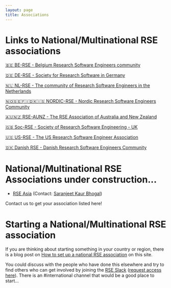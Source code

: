 ```yaml
---
layout: page
title: Associations
---
```


# Links to National/Multinational RSE associations

[🇧🇪 BE-RSE - Belgium Research Software Engineers community](https://be-rse.org/)

[🇩🇪 DE-RSE - Society for Research Software in Germany](http://de-rse.org)

[🇳🇱 NL-RSE - The community of Research Software Engineers in the Netherlands](http://nl-rse.org)

[🇳🇴🇸🇪🇫🇮🇩🇰🇮🇸 NORDIC-RSE - Nordic Research Software Engineers Community](http://nordic-rse.org/)

[🇦🇺🇳🇿 RSE-AUNZ - The RSE Association of Australia and New Zealand](https://rse-aunz.github.io/)

[🇬🇧 Soc-RSE - Society of Research Software Engineering - UK](https://society-rse.org/)

[🇺🇸 US-RSE - The US Research Software Engineer Association](http://us-rse.org/)

[🇩🇰 Danish RSE - Danish Research Software Engineers Community](https://dighumlab.org/danish-rse/)


# National/Multinational RSE Associations under construction...

* [RSE Asia](https://rse-asia.github.io/RSE_Asia/) (Contact: [Saranjeet Kaur Bhogal](mailto:kaur.saranjeet3@gmail.com))

Contact us to get your association listed here!


# Starting a National/Multinational RSE association

If you are thinking about starting something in your country or region, there is a blog post on [How to set up a national RSE association](https://researchsoftware.org/2018/04/18/how-to-setup.html) on this site.

You could discuss with the people who have done this elsewhere and try to find others who can get involved by joining the [RSE Slack](https://ukrse.slack.com) ([request access here](https://docs.google.com/forms/d/e/1FAIpQLSc9LqOWGwA1xDvSgy81eimcb9s0cNBFso0zv0_HoZz16G1M5w/viewform?c=0&w=1)). There is an #international channel that would be a good place to start...
